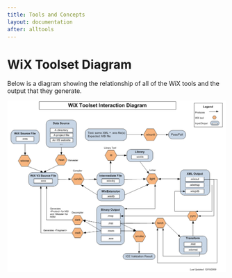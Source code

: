 ```yaml
---
title: Tools and Concepts
layout: documentation
after: alltools
---
```

# WiX Toolset Diagram

Below is a diagram showing the relationship of all of the WiX tools and the output that they generate.

![WiX Toolset Diagram](../content/interaction_diagram.png)
